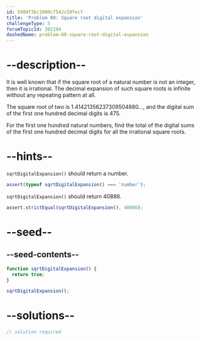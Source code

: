 ```yaml
---
id: 5900f3bc1000cf542c50fecf
title: 'Problem 80: Square root digital expansion'
challengeType: 5
forumTopicId: 302194
dashedName: problem-80-square-root-digital-expansion
---
```


# --description--

It is well known that if the square root of a natural number is not an integer, then it is irrational. The decimal expansion of such square roots is infinite without any repeating pattern at all.

The square root of two is 1.41421356237309504880..., and the digital sum of the first one hundred decimal digits is 475.

For the first one hundred natural numbers, find the total of the digital sums of the first one hundred decimal digits for all the irrational square roots.

# --hints--

`sqrtDigitalExpansion()` should return a number.

```js
assert(typeof sqrtDigitalExpansion() === 'number');
```

`sqrtDigitalExpansion()` should return 40886.

```js
assert.strictEqual(sqrtDigitalExpansion(), 40886);
```

# --seed--

## --seed-contents--

```js
function sqrtDigitalExpansion() {
  return true;
}

sqrtDigitalExpansion();
```

# --solutions--

```js
// solution required
```
